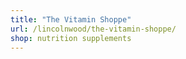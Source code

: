 ```yaml
---
title: "The Vitamin Shoppe"
url: /lincolnwood/the-vitamin-shoppe/
shop: nutrition supplements
---
```

